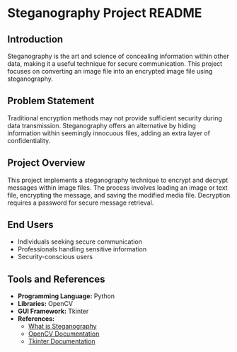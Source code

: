 # Steganography Project README

## Introduction
Steganography is the art and science of concealing information within other data, making it a useful technique for secure communication. This project focuses on converting an image file into an encrypted image file using steganography.

## Problem Statement
Traditional encryption methods may not provide sufficient security during data transmission. Steganography offers an alternative by hiding information within seemingly innocuous files, adding an extra layer of confidentiality.

## Project Overview
This project implements a steganography technique to encrypt and decrypt messages within image files. The process involves loading an image or text file, encrypting the message, and saving the modified media file. Decryption requires a password for secure message retrieval.

## End Users
- Individuals seeking secure communication
- Professionals handling sensitive information
- Security-conscious users

## Tools and References
- **Programming Language:** Python
- **Libraries:** OpenCV
- **GUI Framework:** Tkinter
- **References:**
  - [What is Steganography](https://www.kaspersky.com/resource-center/definitions/what-is-steganography)
  - [OpenCV Documentation](https://docs.opencv.org/)
  - [Tkinter Documentation](https://docs.python.org/3/library/tkinter.html)
